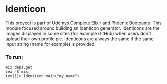 # Identicon

This proyect is part of Udemys Complete Elixir and Phoenix Bootcamp. This module focused around building an Identicon generator. Identicons are the images displayed in some sites (for example GitHub) when users don't upload their own profile pic. Identicons are always the same if the same input string (name for example) is provided.

### To run:
```
mix deps.get
iex -S mix
iex(1)> Identicon.main("my_name")
```

